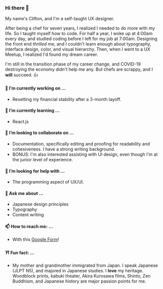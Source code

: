 ### Hi there 👋

<!--
**Clifton893/Clifton893** is a ✨ _special_ ✨ repository because its `README.md` (this file) appears on your GitHub profile.

Here are some ideas to get you started:

- 🔭 I’m currently working on ...
- 🌱 I’m currently learning ...
- 👯 I’m looking to collaborate on ...
- 🤔 I’m looking for help with ...
- 💬 Ask me about ...
- 📫 How to reach me: ...
- 😄 Pronouns: ...
- ⚡ Fun fact: ...
-->

My name's Clifton, and I'm a self-taught UX designer. 

After being a chef for seven years, I realized I needed to do more with my life. So I taught myself how to code. For half a year, I woke up at 4:00am every day, and studied coding before I left for my job at 7:00am. Designing the front end *thrilled* me, and I couldn't learn enough about typography, interface design, color, and visual hierarchy. Then, when I went to a UX Meetup, I realized I'd found my dream career. 

I'm still in the transition phase of my career change, and COVID-19 destroying the economy didn't help me any. But chefs are scrappy, and I **will** succeed. 👍

#### 🔭 I’m currently working on ...
- Resetting my financial stability after a 3-month layoff.

#### 🌱 I’m currently learning ...
- React.js

#### 👯 I’m looking to collaborate on ...
- Documentation, specifically editing and proofing for readability and cohesiveness. I have a strong writing background.
- BONUS: I'm also interested assisting with UI design, even though I'm at the junior level of experience.

#### 🤔 I’m looking for help with ...
- The programming aspect of UX/UI.

#### 💬 Ask me about ...
- Japanese design principles
- Typography
- Content writing

#### 📫 How to reach me: ...
- With this [Google Form](https://forms.gle/6yGdVS7m45tavry59)!

#### ⛩ Fun fact: ...
- My mother and grandmother immigrated from Japan. I speak Japanese (JLPT N5), and majored in Japanese studies. I **love** my heritage. Woodblock prints, kabuki theater, Akira Kurosawa films, Shinto, Zen Buddhism, and Japanese history are major passion points for me.
